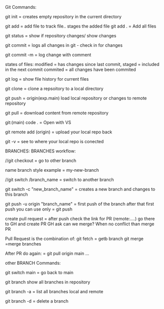 Git Commands:

git init = creates empty repository in the current directory

git add = add file to track file.. stages the added file
git add . = Add all files

git status = show if repository changes/ show changes

git commit = logs all changes in git - check in for changes

git commit -m = log change with comment

states of files:
modified = has changes since last commit,
staged = included in the next commit
commited = all changes have been commited

git log = show file history for current files

git clone = clone a repsoitory to a local directory

git push = origin(exp.main) load local repository or changes to remote repository

git pull = download content from remote repository

git:(main) code . = Open with VS

git remote add (origin) = upload your local repo back

git -v = see to where your local repo is conected

BRANCHES:
BRANCHES workflow:

//git checkout = go to other branch

name branch style example = my-new-branch

//git switch /branch_name = switch to another branch

git switch -c "new_branch_name" = creates a new branch and changes to this branch

git push -u origin "branch_name" = first push of the branch
after that first push you can use only = git push

create pull request = after push check the link for PR (remote:....)
go there to GH and create PR
GH ask can we merge?
When no conflict than merge PR

Pull Request is the combination of:
git fetch = getb branch
git merge =merge branches

After PR do again: = git pull origin main ...

other BRANCH Commands:

git switch main = go back to main

git branch show all branches in repository

git branch -a = list all branches local and remote

git branch -d = delete a branch
